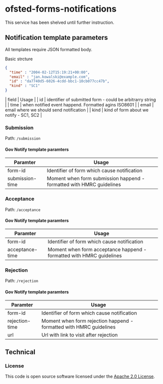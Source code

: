 # ofsted-forms-notifications

This service has been shelved until further instruction.

## Notification template parameters

All templates require JSON formatted body.

Basic strcture 

```json
{
  "time" : "2004-02-12T15:19:21+00:00",
  "email" : "jan.kowalski@example.com",
  "id" : "da7740d5-6026-4cdd-bbc1-10cb077cc47b",
  "kind" : "SC1"
}

```

| field | Usage |
| id | identifier of submitted form - could be arbitrarry string |
| time  | when notified event happend. Formatted agins ISO8601 |
| email | email where we should send notification |
| kind | kind of form about we notify - SC1, SC2 |

### Submission

Path: `/submission`

#### Gov Notify template paramters

| Paramter | Usage  | 
|----------|--------|
| form-id  | Identifier of form which cause notification |
| submission-time | Moment when form submission happend - formatted with HMRC guidelines |

### Acceptance

Path: `/acceptance`

#### Gov Notify template paramters

| Paramter | Usage  | 
|----------|--------|
| form-id  | Identifier of form which cause notification |
| acceptance-time | Moment when form acceptance happend - formatted with HMRC guidelines |

### Rejection

Path: `/rejection`

#### Gov Notify template paramters

| Paramter | Usage  | 
|----------|--------|
| form-id  | Identifier of form which cause notification |
| rejection-time | Moment when form rejection happend - formatted with HMRC guidelines |
| url | Url with link to visit after rejection |

## Technical

### License

This code is open source software licensed under the [Apache 2.0 License]("http://www.apache.org/licenses/LICENSE-2.0.html").

